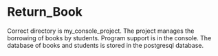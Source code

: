 # Return_Book
Correct directory is my_console_project.
The project manages the borrowing of books by students. Program support is in the console. 
The database of books and students is stored in the postgresql database.
